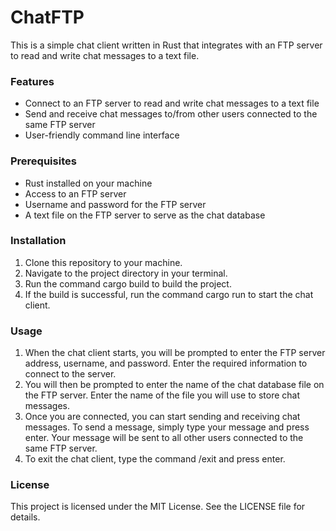 # ChatFTP
This is a simple chat client written in Rust that integrates with an FTP server to read and write
chat messages to a text file.

### Features

- Connect to an FTP server to read and write chat messages to a text file
- Send and receive chat messages to/from other users connected to the same FTP server
- User-friendly command line interface

### Prerequisites

- Rust installed on your machine
- Access to an FTP server
- Username and password for the FTP server
- A text file on the FTP server to serve as the chat database

### Installation

1. Clone this repository to your machine.
2. Navigate to the project directory in your terminal.
3. Run the command cargo build to build the project.
4. If the build is successful, run the command cargo run to start the chat client.

### Usage

1. When the chat client starts, you will be prompted to enter the FTP server address, username, and
password. Enter the required information to connect to the server.
2. You will then be prompted to enter the name of the chat database file on the FTP server. Enter
the name of the file you will use to store chat messages.
3. Once you are connected, you can start sending and receiving chat messages. To send a message,
simply type your message and press enter. Your message will be sent to all other users connected to
the same FTP server.
4. To exit the chat client, type the command /exit and press enter.

### License

This project is licensed under the MIT License. See the LICENSE file for details.
